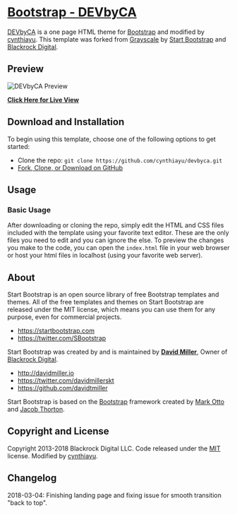 # [Bootstrap - DEVbyCA](https://dev.ayuwelirang.com)

[DEVbyCA](https://dev.ayuwelirang.com) is a one page HTML theme for [Bootstrap](http://getbootstrap.com/) and modified by [cynthiayu](http://github.com/cynthiayu). This template was forked from [Grayscale](http://startbootstrap.com/template-overviews/grayscale/) by [Start Bootstrap](http://startbootstrap.com/) and [Blackrock Digital](https://github.com/BlackrockDigital/startbootstrap-grayscale/).

## Preview

![DEVbyCA Preview](https://dev.ayuwelirang.com/img/screen-devbyca.jpg)

**[Click Here for Live View](https://dev.ayuwelirang.com)**

## Download and Installation

To begin using this template, choose one of the following options to get started:
* Clone the repo: `git clone https://github.com/cynthiayu/devbyca.git`
* [Fork, Clone, or Download on GitHub](https://github.com/cynthiayu/devbyca)

## Usage

### Basic Usage

After downloading or cloning the repo, simply edit the HTML and CSS files included with the template using your favorite text editor. These are the only files you need to edit and you can ignore the else. To preview the changes you make to the code, you can open the `index.html` file in your web browser or host your html files in localhost (using your favorite web server).

## About

Start Bootstrap is an open source library of free Bootstrap templates and themes. All of the free templates and themes on Start Bootstrap are released under the MIT license, which means you can use them for any purpose, even for commercial projects.

* https://startbootstrap.com
* https://twitter.com/SBootstrap

Start Bootstrap was created by and is maintained by **[David Miller](http://davidmiller.io/)**, Owner of [Blackrock Digital](http://blackrockdigital.io/).

* http://davidmiller.io
* https://twitter.com/davidmillerskt
* https://github.com/davidtmiller

Start Bootstrap is based on the [Bootstrap](http://getbootstrap.com/) framework created by [Mark Otto](https://twitter.com/mdo) and [Jacob Thorton](https://twitter.com/fat).

## Copyright and License

Copyright 2013-2018 Blackrock Digital LLC. Code released under the [MIT](https://github.com/BlackrockDigital/startbootstrap-grayscale/blob/gh-pages/LICENSE) license. Modified by [cynthiayu](https://github.com/cynthiayu/devbyca/).

## Changelog
2018-03-04: Finishing landing page and fixing issue for smooth transition "back to top".
